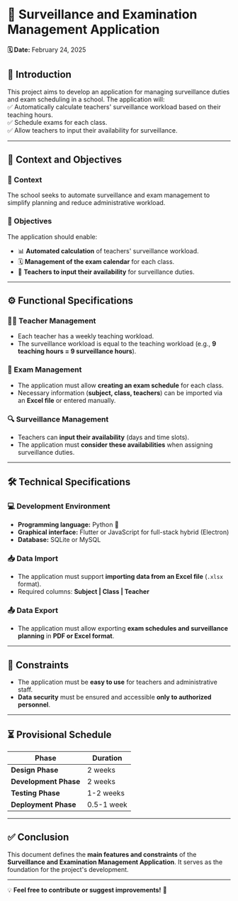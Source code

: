 # 📘 Surveillance and Examination Management Application

**🗓 Date:** February 24, 2025  

## 📌 Introduction  
This project aims to develop an application for managing surveillance duties and exam scheduling in a school. The application will:  
✅ Automatically calculate teachers' surveillance workload based on their teaching hours.  
✅ Schedule exams for each class.  
✅ Allow teachers to input their availability for surveillance.  

---

## 🎯 Context and Objectives  

### 📍 Context  
The school seeks to automate surveillance and exam management to simplify planning and reduce administrative workload.  

### 🎯 Objectives  
The application should enable:  
- 📊 **Automated calculation** of teachers' surveillance workload.  
- 🗓 **Management of the exam calendar** for each class.  
- 📝 **Teachers to input their availability** for surveillance duties.  

---

## ⚙️ Functional Specifications  

### 👩‍🏫 Teacher Management  
- Each teacher has a weekly teaching workload.  
- The surveillance workload is equal to the teaching workload (e.g., **9 teaching hours = 9 surveillance hours**).  

### 🏫 Exam Management  
- The application must allow **creating an exam schedule** for each class.  
- Necessary information (**subject, class, teachers**) can be imported via an **Excel file** or entered manually.  

### 🔍 Surveillance Management  
- Teachers can **input their availability** (days and time slots).  
- The application must **consider these availabilities** when assigning surveillance duties.  

---

## 🛠 Technical Specifications  

### 💻 Development Environment  
- **Programming language:** Python 🐍  
- **Graphical interface:** Flutter or JavaScript for full-stack hybrid (Electron)  
- **Database:** SQLite or MySQL  

### 📥 Data Import  
- The application must support **importing data from an Excel file** (`.xlsx` format).  
- Required columns: **Subject | Class | Teacher**  

### 📤 Data Export  
- The application must allow exporting **exam schedules and surveillance planning** in **PDF or Excel format**.  

---

## 🚧 Constraints  
- The application must be **easy to use** for teachers and administrative staff.  
- **Data security** must be ensured and accessible **only to authorized personnel**.  

---

## ⏳ Provisional Schedule  

| Phase | Duration |
|--------|----------|
| **Design Phase** | 2 weeks |
| **Development Phase** | 2 weeks |
| **Testing Phase** | 1-2 weeks |
| **Deployment Phase** | 0.5-1 week |

---

## ✅ Conclusion  
This document defines the **main features and constraints** of the **Surveillance and Examination Management Application**. It serves as the foundation for the project's development.  

---

💡 **Feel free to contribute or suggest improvements!** 🚀  
